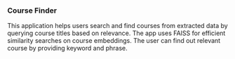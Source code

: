 ### Course Finder
This application helps users search and find courses from extracted data by querying course titles based on relevance. The app uses FAISS for efficient similarity searches on course embeddings. 
The user can find out relevant course by providing keyword and phrase.
